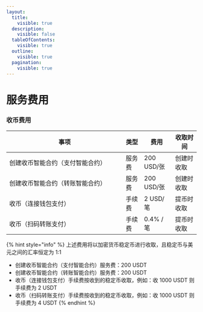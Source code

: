 ```yaml
---
layout:
  title:
    visible: true
  description:
    visible: false
  tableOfContents:
    visible: true
  outline:
    visible: true
  pagination:
    visible: true
---
```


# 服务费用

### 收币费用

<table><thead><tr><th width="292.36328125">事项</th><th>类型</th><th>费用</th><th>收取时间</th></tr></thead><tbody><tr><td>创建收币智能合约（支付智能合约）</td><td>服务费</td><td>200 USD/张</td><td>创建时收取</td></tr><tr><td>创建收币智能合约（转账智能合约）</td><td>服务费</td><td>200 USD/张</td><td>创建时收取</td></tr><tr><td>收币（连接钱包支付）</td><td>手续费</td><td>2 USD/笔</td><td>提币时收取</td></tr><tr><td>收币（扫码转账支付）</td><td>手续费</td><td>0.4% /笔</td><td>提币时收取</td></tr></tbody></table>

{% hint style="info" %}
上述费用将以加密货币稳定币进行收取，且稳定币与美元之间的汇率恒定为 1:1&#x20;

* 创建收币智能合约（支付智能合约）服务费：200 USDT
* 创建收币智能合约（转账智能合约）服务费：200 USDT
* 收币（连接钱包支付）手续费按收到的稳定币收取，例如：收 1000 USDT 则手续费为 2 USDT
* 收币（扫码转账支付）手续费按收到的稳定币收取，例如：收 1000 USDT 则手续费为 4 USDT
{% endhint %}

